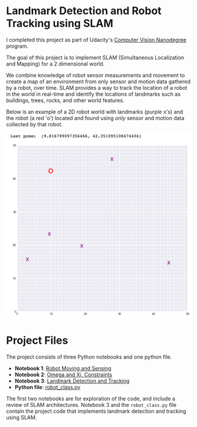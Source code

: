 # Landmark Detection and Robot Tracking using SLAM

I completed this project as part of Udacity's [Computer Vision Nanodegree](https://www.udacity.com/course/computer-vision-nanodegree--nd891) program.

The goal of this project is to implement SLAM (Simultaneous Localization and Mapping) for a 2 dimensional world.

We combine knowledge of robot sensor measurements and movement to create a map of an environment from only sensor and motion data gathered by a robot, over time. SLAM provides a way to track the location of a robot in the world in real-time and identify the locations of landmarks such as buildings, trees, rocks, and other world features.

Below is an example of a 2D robot world with landmarks (purple x's) and the robot (a red 'o') located and found using *only* sensor and motion data collected by that robot. 

![](images/robot_world.png)

# Project Files
The project consists of three Python notebooks and one python file.

* **Notebook 1**: [Robot Moving and Sensing](1.%20Robot%20Moving%20and%20Sensing.ipynb)
* **Notebook 2**: [Omega and Xi, Constraints](2.%20Omega%20and%20Xi,%20Constraints.ipynb)
* **Notebook 3**: [Landmark Detection and Tracking](3.%20Landmark%20Detection%20and%20Tracking.ipynb)
* **Python file**: [robot_class.py](robot_class.py)

The first two notebooks are for exploration of the code, and include a review of SLAM architectures.
Notebook 3 and the `robot_class.py` file contain the project code that implements landmark detection and tracking using SLAM.

